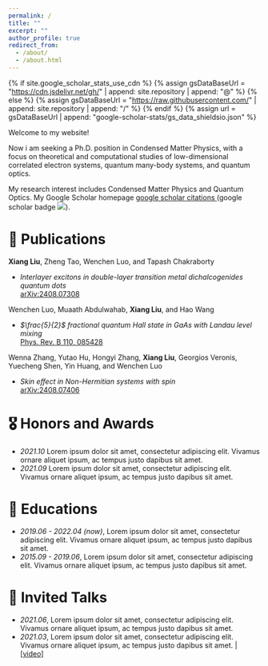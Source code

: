 ```yaml
---
permalink: /
title: ""
excerpt: ""
author_profile: true
redirect_from: 
  - /about/
  - /about.html
---
```


{% if site.google_scholar_stats_use_cdn %}
{% assign gsDataBaseUrl = "https://cdn.jsdelivr.net/gh/" | append: site.repository | append: "@" %}
{% else %}
{% assign gsDataBaseUrl = "https://raw.githubusercontent.com/" | append: site.repository | append: "/" %}
{% endif %}
{% assign url = gsDataBaseUrl | append: "google-scholar-stats/gs_data_shieldsio.json" %}

<span class='anchor' id='about-me'></span>

Welcome to my website!

Now i am seeking a Ph.D. position in Condensed Matter Physics, with a focus on theoretical and computational studies of low-dimensional correlated electron systems, quantum many-body systems, and quantum optics.

My research interest includes Condensed Matter Physics and Quantum Optics. My Google Scholar homepage <a href='https://scholar.google.com/citations?user=DhtAFkwAAAAJ'>google scholar citations <strong><span id='total_cit'> </span></strong></a> (google scholar badge <a href='https://scholar.google.com/citations?user=DhtAFkwAAAAJ'><img src="https://img.shields.io/endpoint?url={{ url | url_encode }}&logo=Google%20Scholar&labelColor=f6f6f6&color=9cf&style=flat&label=citations"></a>).
# 📝 Publications 

**Xiang Liu**, Zheng Tao, Wenchen Luo, and Tapash Chakraborty  
- *Interlayer excitons in double-layer transition metal dichalcogenides quantum dots*  
[arXiv:2408.07308](https://arxiv.org/abs/2408.07308)  

Wenchen Luo, Muaath Abdulwahab, **Xiang Liu**, and Hao Wang  
- *$\frac{5}{2}$ fractional quantum Hall state in GaAs with Landau level mixing*  
[Phys. Rev. B 110, 085428](https://journals.aps.org/prb/abstract/10.1103/PhysRevB.110.085428)

Wenna Zhang, Yutao Hu, Hongyi Zhang, **Xiang Liu**, Georgios Veronis, Yuecheng Shen, Yin Huang, and Wenchen Luo  
- *Skin effect in Non-Hermitian systems with spin*  
[arXiv:2408.07406](https://doi.org/10.48550/arXiv.2408.07406)  

# 🎖 Honors and Awards
- *2021.10* Lorem ipsum dolor sit amet, consectetur adipiscing elit. Vivamus ornare aliquet ipsum, ac tempus justo dapibus sit amet. 
- *2021.09* Lorem ipsum dolor sit amet, consectetur adipiscing elit. Vivamus ornare aliquet ipsum, ac tempus justo dapibus sit amet. 

# 📖 Educations
- *2019.06 - 2022.04 (now)*, Lorem ipsum dolor sit amet, consectetur adipiscing elit. Vivamus ornare aliquet ipsum, ac tempus justo dapibus sit amet. 
- *2015.09 - 2019.06*, Lorem ipsum dolor sit amet, consectetur adipiscing elit. Vivamus ornare aliquet ipsum, ac tempus justo dapibus sit amet. 

# 💬 Invited Talks
- *2021.06*, Lorem ipsum dolor sit amet, consectetur adipiscing elit. Vivamus ornare aliquet ipsum, ac tempus justo dapibus sit amet. 
- *2021.03*, Lorem ipsum dolor sit amet, consectetur adipiscing elit. Vivamus ornare aliquet ipsum, ac tempus justo dapibus sit amet.  \| [\[video\]](https://github.com/)

